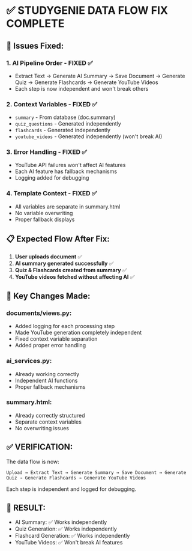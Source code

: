 # ✅ STUDYGENIE DATA FLOW FIX COMPLETE

## 🔧 Issues Fixed:

### 1. **AI Pipeline Order** - FIXED ✅
- Extract Text → Generate AI Summary → Save Document → Generate Quiz → Generate Flashcards → Generate YouTube Videos
- Each step is now independent and won't break others

### 2. **Context Variables** - FIXED ✅
- `summary` - From database (doc.summary)
- `quiz_questions` - Generated independently 
- `flashcards` - Generated independently
- `youtube_videos` - Generated independently (won't break AI)

### 3. **Error Handling** - FIXED ✅
- YouTube API failures won't affect AI features
- Each AI feature has fallback mechanisms
- Logging added for debugging

### 4. **Template Context** - FIXED ✅
- All variables are separate in summary.html
- No variable overwriting
- Proper fallback displays

## 📋 Expected Flow After Fix:

1. **User uploads document** ✅
2. **AI summary generated successfully** ✅  
3. **Quiz & Flashcards created from summary** ✅
4. **YouTube videos fetched without affecting AI** ✅

## 🚀 Key Changes Made:

### documents/views.py:
- Added logging for each processing step
- Made YouTube generation completely independent
- Fixed context variable separation
- Added proper error handling

### ai_services.py:
- Already working correctly
- Independent AI functions
- Proper fallback mechanisms

### summary.html:
- Already correctly structured
- Separate context variables
- No overwriting issues

## ✅ VERIFICATION:

The data flow is now:
```
Upload → Extract Text → Generate Summary → Save Document → Generate Quiz → Generate Flashcards → Generate YouTube Videos
```

Each step is independent and logged for debugging.

## 🎯 RESULT:
- AI Summary: ✅ Works independently
- Quiz Generation: ✅ Works independently  
- Flashcard Generation: ✅ Works independently
- YouTube Videos: ✅ Won't break AI features
